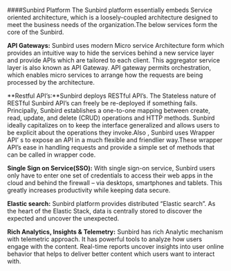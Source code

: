 ####Sunbird Platform
The Sunbird platform essentially embeds Service oriented architecture, which is a loosely-coupled architecture designed to meet the business needs of the organization.The below services form the core of the Sunbird.

**API Gateways:** Sunbird uses modern Micro service Architecture form which provides an intuitive way to hide the services behind a new service layer and provide APIs which are tailored to each client. This aggregator service layer is also known as API Gateway. API gateway permits orchestration, which enables micro services to arrange how the requests are being processed by the architecture.

**Restful API’s:**Sunbird deploys RESTful API’s. The Stateless nature of RESTful Sunbird API’s can freely be re-deployed if something fails. Principally, Sunbird establishes a one-to-one mapping between create, read, update, and delete (CRUD) operations and HTTP methods. Sunbird ideally capitalizes on to keep the interface generalized and allows users to be explicit about the operations they invoke.Also , Sunbird uses Wrapper API’ s to expose an API in a much flexible and friendlier way.These wrapper API’s ease in handling requests and provide a simple set of methods that can be called in wrapper code.

**Single Sign on Service(SSO):** With single sign-on service, Sunbird users only have to enter one set of credentials to access their web apps in the cloud and behind the firewall – via desktops, smartphones and tablets. This greatly increases productivity while keeping data secure.

**Elastic search:** Sunbird platform provides distributed “Elastic search”. As the heart of the Elastic Stack, data is centrally stored to discover the expected and uncover the unexpected.

**Rich Analytics, Insights & Telemetry:** Sunbird has rich Analytic mechanism with telemetric approach. It has powerful tools to analyze how users engage with the content. Real-time reports uncover insights into user online behavior that helps to deliver better content which users want to interact with.

